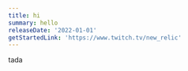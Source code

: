 ```yaml
---
title: hi
summary: hello
releaseDate: '2022-01-01'
getStartedLink: 'https://www.twitch.tv/new_relic'
---
```


tada
